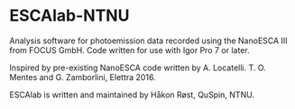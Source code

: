 # ESCAlab-NTNU
Analysis software for photoemission data recorded using the NanoESCA III from FOCUS GmbH. Code written for use with Igor Pro 7 or later.

Inspired by pre-existing NanoESCA code written by A. Locatelli. T. O. Mentes and G. Zamborlini, Elettra 2016.

ESCAlab is written and maintained by Håkon Røst, QuSpin, NTNU.
